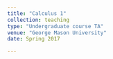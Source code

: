 ```yaml
---
title: "Calculus 1"
collection: teaching
type: "Undergraduate course TA"
venue: "George Mason University"
date: Spring 2017

---
```


